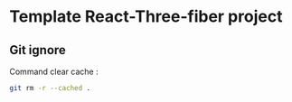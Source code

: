 # Template React-Three-fiber project

## Git ignore
Command clear cache : 
```bash
git rm -r --cached .
```
